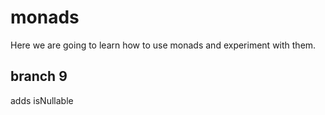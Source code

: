 # monads

Here we are going to learn how to use monads and experiment with them.

## branch 9

adds isNullable